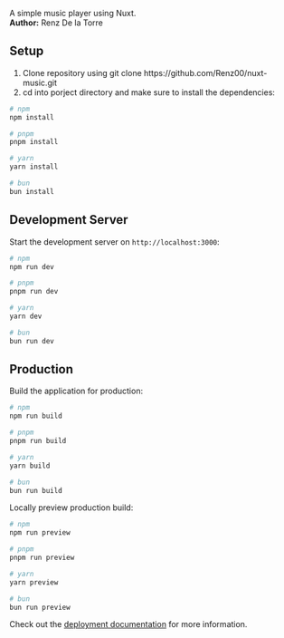 A simple music player using Nuxt. </br>
<b>Author:</b> Renz De la Torre

## Setup
<ol>
    <li>
      Clone repository using git clone https://github.com/Renz00/nuxt-music.git
    </li>
    <li>
      cd into porject directory and make sure to install the dependencies:
    </li>
</ol>

```bash
# npm
npm install

# pnpm
pnpm install

# yarn
yarn install

# bun
bun install
```

## Development Server

Start the development server on `http://localhost:3000`:

```bash
# npm
npm run dev

# pnpm
pnpm run dev

# yarn
yarn dev

# bun
bun run dev
```

## Production

Build the application for production:

```bash
# npm
npm run build

# pnpm
pnpm run build

# yarn
yarn build

# bun
bun run build
```

Locally preview production build:

```bash
# npm
npm run preview

# pnpm
pnpm run preview

# yarn
yarn preview

# bun
bun run preview
```

Check out the [deployment documentation](https://nuxt.com/docs/getting-started/deployment) for more information.
